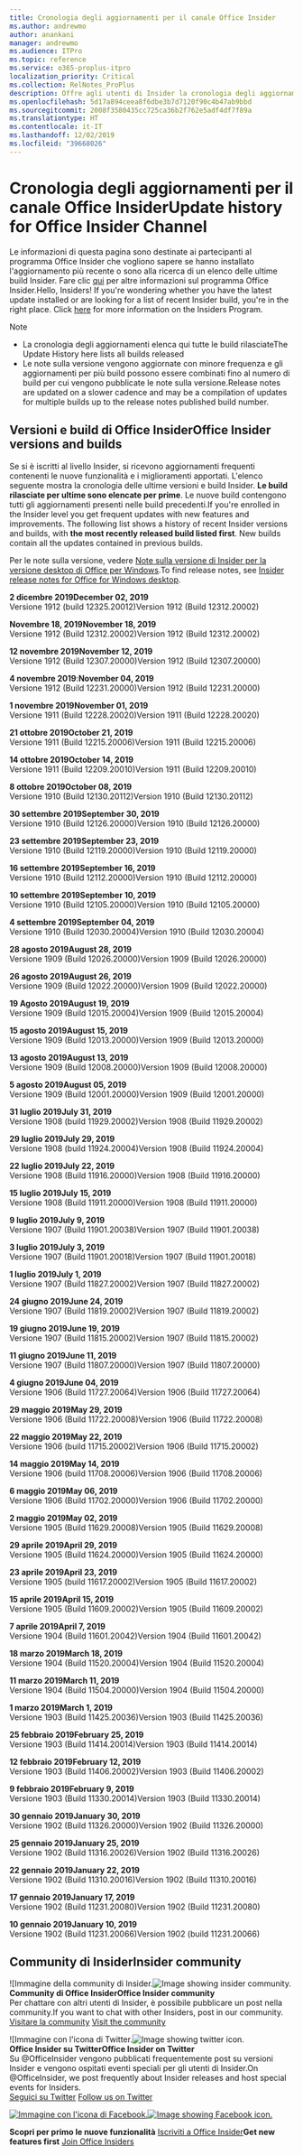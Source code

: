 ```yaml
---
title: Cronologia degli aggiornamenti per il canale Office Insider
ms.author: andrewmo
author: anankani
manager: andrewmo
ms.audience: ITPro
ms.topic: reference
ms.service: o365-proplus-itpro
localization_priority: Critical
ms.collection: RelNotes_ProPlus
description: Offre agli utenti di Insider la cronologia degli aggiornamenti relativi alle versioni pubblicate nel circuito Insider Fast di Canale mensile per desktop Windows
ms.openlocfilehash: 5d17a894ceea8f6dbe3b7d7120f90c4b47ab9bbd
ms.sourcegitcommit: 2008f3580435cc725ca36b2f762e5adf4df7f89a
ms.translationtype: HT
ms.contentlocale: it-IT
ms.lasthandoff: 12/02/2019
ms.locfileid: "39668026"
---
```

# <a name="update-history-for-office-insider-channel"></a><span data-ttu-id="effff-103">Cronologia degli aggiornamenti per il canale Office Insider</span><span class="sxs-lookup"><span data-stu-id="effff-103">Update history for Office Insider Channel</span></span>

<span data-ttu-id="effff-p101">Le informazioni di questa pagina sono destinate ai partecipanti al programma Office Insider che vogliono sapere se hanno installato l'aggiornamento più recente o sono alla ricerca di un elenco delle ultime build Insider. Fare clic [qui](https://insider.office.com/) per altre informazioni sul programma Office Insider.</span><span class="sxs-lookup"><span data-stu-id="effff-p101">Hello, Insiders! If you're wondering whether you have the latest update installed or are looking for a list of recent Insider build, you're in the right place. Click [here](https://insider.office.com/) for more information on the Insiders Program.</span></span>

> [!NOTE]
> - <span data-ttu-id="effff-107">La cronologia degli aggiornamenti elenca qui tutte le build rilasciate</span><span class="sxs-lookup"><span data-stu-id="effff-107">The Update History here lists all builds released</span></span>
> - <span data-ttu-id="effff-108">Le note sulla versione vengono aggiornate con minore frequenza e gli aggiornamenti per più build possono essere combinati fino al numero di build per cui vengono pubblicate le note sulla versione.</span><span class="sxs-lookup"><span data-stu-id="effff-108">Release notes are updated on a slower cadence and may be a compilation of updates for multiple builds up to the release notes published build number.</span></span>

## <a name="office-insider-versions-and-builds"></a><span data-ttu-id="effff-109">Versioni e build di Office Insider</span><span class="sxs-lookup"><span data-stu-id="effff-109">Office Insider versions and builds</span></span>

<span data-ttu-id="effff-p102">Se si è iscritti al livello Insider, si ricevono aggiornamenti frequenti contenenti le nuove funzionalità e i miglioramenti apportati. L'elenco seguente mostra la cronologia delle ultime versioni e build Insider. **Le build rilasciate per ultime sono elencate per prime**. Le nuove build contengono tutti gli aggiornamenti presenti nelle build precedenti.</span><span class="sxs-lookup"><span data-stu-id="effff-p102">If you're enrolled in the Insider level you get frequent updates with new features and improvements. The following list shows a history of recent Insider versions and builds, with **the most recently released build listed first**. New builds contain all the updates contained in previous builds.</span></span>

<span data-ttu-id="effff-113">Per le note sulla versione, vedere [Note sulla versione di Insider per la versione desktop di Office per Windows](https://docs.microsoft.com/it-IT/OfficeUpdates/release-notes-office-insider).</span><span class="sxs-lookup"><span data-stu-id="effff-113">To find release notes, see [Insider release notes for Office for Windows desktop](https://docs.microsoft.com/it-IT/OfficeUpdates/release-notes-office-insider).</span></span>

[//]: # (NON RIMUOVERE)

<span data-ttu-id="effff-115">**2 dicembre 2019**</span><span class="sxs-lookup"><span data-stu-id="effff-115">**December 02, 2019**</span></span><br/>
<span data-ttu-id="effff-116">Versione 1912 (build 12325.20012)</span><span class="sxs-lookup"><span data-stu-id="effff-116">Version 1912 (Build 12312.20002)</span></span><br/>

<span data-ttu-id="effff-117">**Novembre 18, 2019**</span><span class="sxs-lookup"><span data-stu-id="effff-117">**November 18, 2019**</span></span><br/>
<span data-ttu-id="effff-118">Versione 1912 (Build 12312.20002)</span><span class="sxs-lookup"><span data-stu-id="effff-118">Version 1912 (Build 12312.20002)</span></span><br/>

<span data-ttu-id="effff-119">**12 novembre 2019**</span><span class="sxs-lookup"><span data-stu-id="effff-119">**November 12, 2019**</span></span><br/>
<span data-ttu-id="effff-120">Versione 1912 (Build 12307.20000)</span><span class="sxs-lookup"><span data-stu-id="effff-120">Version 1912 (Build 12307.20000)</span></span><br/>

<span data-ttu-id="effff-121">**4 novembre 2019**:</span><span class="sxs-lookup"><span data-stu-id="effff-121">**November 04, 2019**</span></span><br/>
<span data-ttu-id="effff-122">Versione 1912 (Build 12231.20000)</span><span class="sxs-lookup"><span data-stu-id="effff-122">Version 1912 (Build 12231.20000)</span></span><br/>

<span data-ttu-id="effff-123">**1 novembre 2019**</span><span class="sxs-lookup"><span data-stu-id="effff-123">**November 01, 2019**</span></span><br/>
<span data-ttu-id="effff-124">Versione 1911 (Build 12228.20020)</span><span class="sxs-lookup"><span data-stu-id="effff-124">Version 1911 (Build 12228.20020)</span></span><br/>

<span data-ttu-id="effff-125">**21 ottobre 2019**</span><span class="sxs-lookup"><span data-stu-id="effff-125">**October 21, 2019**</span></span><br/>
<span data-ttu-id="effff-126">Versione 1911 (Build 12215.20006)</span><span class="sxs-lookup"><span data-stu-id="effff-126">Version 1911 (Build 12215.20006)</span></span><br/>

<span data-ttu-id="effff-127">**14 ottobre 2019**</span><span class="sxs-lookup"><span data-stu-id="effff-127">**October 14, 2019**</span></span><br/>
<span data-ttu-id="effff-128">Versione 1911 (Build 12209.20010)</span><span class="sxs-lookup"><span data-stu-id="effff-128">Version 1911 (Build 12209.20010)</span></span><br/>

<span data-ttu-id="effff-129">**8 ottobre 2019**</span><span class="sxs-lookup"><span data-stu-id="effff-129">**October 08, 2019**</span></span><br/>
<span data-ttu-id="effff-130">Versione 1910 (Build 12130.20112)</span><span class="sxs-lookup"><span data-stu-id="effff-130">Version 1910 (Build 12130.20112)</span></span><br/>

<span data-ttu-id="effff-131">**30 settembre 2019**</span><span class="sxs-lookup"><span data-stu-id="effff-131">**September 30, 2019**</span></span><br/>
<span data-ttu-id="effff-132">Versione 1910 (Build 12126.20000)</span><span class="sxs-lookup"><span data-stu-id="effff-132">Version 1910 (Build 12126.20000)</span></span><br/>

<span data-ttu-id="effff-133">**23 settembre 2019**</span><span class="sxs-lookup"><span data-stu-id="effff-133">**September 23, 2019**</span></span><br/>
<span data-ttu-id="effff-134">Versione 1910 (Build 12119.20000)</span><span class="sxs-lookup"><span data-stu-id="effff-134">Version 1910 (Build 12119.20000)</span></span><br/>

<span data-ttu-id="effff-135">**16 settembre 2019**</span><span class="sxs-lookup"><span data-stu-id="effff-135">**September 16, 2019**</span></span><br/>
<span data-ttu-id="effff-136">Versione 1910 (Build 12112.20000)</span><span class="sxs-lookup"><span data-stu-id="effff-136">Version 1910 (Build 12112.20000)</span></span><br/>

<span data-ttu-id="effff-137">**10 settembre 2019**</span><span class="sxs-lookup"><span data-stu-id="effff-137">**September 10, 2019**</span></span><br/>
<span data-ttu-id="effff-138">Versione 1910 (Build 12105.20000)</span><span class="sxs-lookup"><span data-stu-id="effff-138">Version 1910 (Build 12105.20000)</span></span><br/>

<span data-ttu-id="effff-139">**4 settembre 2019**</span><span class="sxs-lookup"><span data-stu-id="effff-139">**September 04, 2019**</span></span><br/>
<span data-ttu-id="effff-140">Versione 1910 (Build 12030.20004)</span><span class="sxs-lookup"><span data-stu-id="effff-140">Version 1910 (Build 12030.20004)</span></span><br/>

<span data-ttu-id="effff-141">**28 agosto 2019**</span><span class="sxs-lookup"><span data-stu-id="effff-141">**August 28, 2019**</span></span><br/>
<span data-ttu-id="effff-142">Versione 1909 (Build 12026.20000)</span><span class="sxs-lookup"><span data-stu-id="effff-142">Version 1909 (Build 12026.20000)</span></span><br/>

<span data-ttu-id="effff-143">**26 agosto 2019**</span><span class="sxs-lookup"><span data-stu-id="effff-143">**August 26, 2019**</span></span><br/>
<span data-ttu-id="effff-144">Versione 1909 (Build 12022.20000)</span><span class="sxs-lookup"><span data-stu-id="effff-144">Version 1909 (Build 12022.20000)</span></span><br/>

<span data-ttu-id="effff-145">**19 Agosto 2019**</span><span class="sxs-lookup"><span data-stu-id="effff-145">**August 19, 2019**</span></span><br/>
<span data-ttu-id="effff-146">Versione 1909 (Build 12015.20004)</span><span class="sxs-lookup"><span data-stu-id="effff-146">Version 1909 (Build 12015.20004)</span></span><br/>

<span data-ttu-id="effff-147">**15 agosto 2019**</span><span class="sxs-lookup"><span data-stu-id="effff-147">**August 15, 2019**</span></span><br/>
<span data-ttu-id="effff-148">Versione 1909 (Build 12013.20000)</span><span class="sxs-lookup"><span data-stu-id="effff-148">Version 1909 (Build 12013.20000)</span></span><br/>

<span data-ttu-id="effff-149">**13 agosto 2019**</span><span class="sxs-lookup"><span data-stu-id="effff-149">**August 13, 2019**</span></span><br/>
<span data-ttu-id="effff-150">Versione 1909 (Build 12008.20000)</span><span class="sxs-lookup"><span data-stu-id="effff-150">Version 1909 (Build 12008.20000)</span></span><br/>

<span data-ttu-id="effff-151">**5 agosto 2019**</span><span class="sxs-lookup"><span data-stu-id="effff-151">**August 05, 2019**</span></span><br/>
<span data-ttu-id="effff-152">Versione 1909 (Build 12001.20000)</span><span class="sxs-lookup"><span data-stu-id="effff-152">Version 1909 (Build 12001.20000)</span></span><br/>

<span data-ttu-id="effff-153">**31 luglio 2019**</span><span class="sxs-lookup"><span data-stu-id="effff-153">**July 31, 2019**</span></span><br/>
<span data-ttu-id="effff-154">Versione 1908 (build 11929.20002)</span><span class="sxs-lookup"><span data-stu-id="effff-154">Version 1908 (Build 11929.20002)</span></span><br/>

<span data-ttu-id="effff-155">**29 luglio 2019**</span><span class="sxs-lookup"><span data-stu-id="effff-155">**July 29, 2019**</span></span><br/>
<span data-ttu-id="effff-156">Versione 1908 (build 11924.20004)</span><span class="sxs-lookup"><span data-stu-id="effff-156">Version 1908 (Build 11924.20004)</span></span><br/>

<span data-ttu-id="effff-157">**22 luglio 2019**</span><span class="sxs-lookup"><span data-stu-id="effff-157">**July 22, 2019**</span></span><br/>
<span data-ttu-id="effff-158">Versione 1908 (Build 11916.20000)</span><span class="sxs-lookup"><span data-stu-id="effff-158">Version 1908 (Build 11916.20000)</span></span><br/>

<span data-ttu-id="effff-159">**15 luglio 2019**</span><span class="sxs-lookup"><span data-stu-id="effff-159">**July 15, 2019**</span></span><br/>
<span data-ttu-id="effff-160">Versione 1908 (Build 11911.20000)</span><span class="sxs-lookup"><span data-stu-id="effff-160">Version 1908 (Build 11911.20000)</span></span><br/>

<span data-ttu-id="effff-161">**9 luglio 2019**</span><span class="sxs-lookup"><span data-stu-id="effff-161">**July 9, 2019**</span></span><br/>
<span data-ttu-id="effff-162">Versione 1907 (Build 11901.20038)</span><span class="sxs-lookup"><span data-stu-id="effff-162">Version 1907 (Build 11901.20038)</span></span><br/>

<span data-ttu-id="effff-163">**3 luglio 2019**</span><span class="sxs-lookup"><span data-stu-id="effff-163">**July 3, 2019**</span></span><br/>
<span data-ttu-id="effff-164">Versione 1907 (Build 11901.20018)</span><span class="sxs-lookup"><span data-stu-id="effff-164">Version 1907 (Build 11901.20018)</span></span><br/>

<span data-ttu-id="effff-165">**1 luglio 2019**</span><span class="sxs-lookup"><span data-stu-id="effff-165">**July 1, 2019**</span></span><br/>
<span data-ttu-id="effff-166">Versione 1907 (Build 11827.20002)</span><span class="sxs-lookup"><span data-stu-id="effff-166">Version 1907 (Build 11827.20002)</span></span><br/>

<span data-ttu-id="effff-167">**24 giugno 2019**</span><span class="sxs-lookup"><span data-stu-id="effff-167">**June 24, 2019**</span></span><br/>
<span data-ttu-id="effff-168">Versione 1907 (Build 11819.20002)</span><span class="sxs-lookup"><span data-stu-id="effff-168">Version 1907 (Build 11819.20002)</span></span><br/>

<span data-ttu-id="effff-169">**19 giugno 2019**</span><span class="sxs-lookup"><span data-stu-id="effff-169">**June 19, 2019**</span></span><br/>
<span data-ttu-id="effff-170">Versione 1907 (Build 11815.20002)</span><span class="sxs-lookup"><span data-stu-id="effff-170">Version 1907 (Build 11815.20002)</span></span><br/>

<span data-ttu-id="effff-171">**11 giugno 2019**</span><span class="sxs-lookup"><span data-stu-id="effff-171">**June 11, 2019**</span></span><br/>
<span data-ttu-id="effff-172">Versione 1907 (Build 11807.20000)</span><span class="sxs-lookup"><span data-stu-id="effff-172">Version 1907 (Build 11807.20000)</span></span><br/>

<span data-ttu-id="effff-173">**4 giugno 2019**</span><span class="sxs-lookup"><span data-stu-id="effff-173">**June 04, 2019**</span></span><br/>
<span data-ttu-id="effff-174">Versione 1906 (Build 11727.20064)</span><span class="sxs-lookup"><span data-stu-id="effff-174">Version 1906 (Build 11727.20064)</span></span><br/>


<span data-ttu-id="effff-175">**29 maggio 2019**</span><span class="sxs-lookup"><span data-stu-id="effff-175">**May 29, 2019**</span></span><br/>
<span data-ttu-id="effff-176">Versione 1906 (Build 11722.20008)</span><span class="sxs-lookup"><span data-stu-id="effff-176">Version 1906 (Build 11722.20008)</span></span><br/>

<span data-ttu-id="effff-177">**22 maggio 2019**</span><span class="sxs-lookup"><span data-stu-id="effff-177">**May 22, 2019**</span></span><br/> <span data-ttu-id="effff-178">Versione 1906 (build 11715.20002)</span><span class="sxs-lookup"><span data-stu-id="effff-178">Version 1906 (Build 11715.20002)</span></span><br/> 

<span data-ttu-id="effff-179">**14 maggio 2019**</span><span class="sxs-lookup"><span data-stu-id="effff-179">**May 14, 2019**</span></span><br/> <span data-ttu-id="effff-180">Versione 1906 (build 11708.20006)</span><span class="sxs-lookup"><span data-stu-id="effff-180">Version 1906 (Build 11708.20006)</span></span><br/>

<span data-ttu-id="effff-181">**6 maggio 2019**</span><span class="sxs-lookup"><span data-stu-id="effff-181">**May 06, 2019**</span></span><br/>
<span data-ttu-id="effff-182">Versione 1906 (Build 11702.20000)</span><span class="sxs-lookup"><span data-stu-id="effff-182">Version 1906 (Build 11702.20000)</span></span><br/>

<span data-ttu-id="effff-183">**2 maggio 2019**</span><span class="sxs-lookup"><span data-stu-id="effff-183">**May 02, 2019**</span></span><br/>
<span data-ttu-id="effff-184">Versione 1905 (Build 11629.20008)</span><span class="sxs-lookup"><span data-stu-id="effff-184">Version 1905 (Build 11629.20008)</span></span><br/>

<span data-ttu-id="effff-185">**29 aprile 2019**</span><span class="sxs-lookup"><span data-stu-id="effff-185">**April 29, 2019**</span></span><br/>
<span data-ttu-id="effff-186">Versione 1905 (Build 11624.20000)</span><span class="sxs-lookup"><span data-stu-id="effff-186">Version 1905 (Build 11624.20000)</span></span><br/>

<span data-ttu-id="effff-187">**23 aprile 2019**</span><span class="sxs-lookup"><span data-stu-id="effff-187">**April 23, 2019**</span></span><br/> <span data-ttu-id="effff-188">Versione 1905 (build 11617.20002)</span><span class="sxs-lookup"><span data-stu-id="effff-188">Version 1905 (Build 11617.20002)</span></span><br/>

<span data-ttu-id="effff-189">**15 aprile 2019**</span><span class="sxs-lookup"><span data-stu-id="effff-189">**April 15, 2019**</span></span><br/> <span data-ttu-id="effff-190">Versione 1905 (Build 11609.20002)</span><span class="sxs-lookup"><span data-stu-id="effff-190">Version 1905 (Build 11609.20002)</span></span><br/>

<span data-ttu-id="effff-191">**7 aprile 2019**</span><span class="sxs-lookup"><span data-stu-id="effff-191">**April 7, 2019**</span></span><br/> <span data-ttu-id="effff-192">Versione 1904 (Build 11601.20042)</span><span class="sxs-lookup"><span data-stu-id="effff-192">Version 1904 (Build 11601.20042)</span></span><br/>

<span data-ttu-id="effff-193">**18 marzo 2019**</span><span class="sxs-lookup"><span data-stu-id="effff-193">**March 18, 2019**</span></span><br/> <span data-ttu-id="effff-194">Versione 1904 (Build 11520.20004)</span><span class="sxs-lookup"><span data-stu-id="effff-194">Version 1904 (Build 11520.20004)</span></span><br/>

<span data-ttu-id="effff-195">**11 marzo 2019**</span><span class="sxs-lookup"><span data-stu-id="effff-195">**March 11, 2019**</span></span><br/> <span data-ttu-id="effff-196">Versione 1904 (Build 11504.20000)</span><span class="sxs-lookup"><span data-stu-id="effff-196">Version 1904 (Build 11504.20000)</span></span><br/>

<span data-ttu-id="effff-197">**1 marzo 2019**</span><span class="sxs-lookup"><span data-stu-id="effff-197">**March 1, 2019**</span></span><br/> <span data-ttu-id="effff-198">Versione 1903 (Build 11425.20036)</span><span class="sxs-lookup"><span data-stu-id="effff-198">Version 1903 (Build 11425.20036)</span></span><br/> 

<span data-ttu-id="effff-199">**25 febbraio 2019**</span><span class="sxs-lookup"><span data-stu-id="effff-199">**February 25, 2019**</span></span><br/> <span data-ttu-id="effff-200">Versione 1903 (Build 11414.20014)</span><span class="sxs-lookup"><span data-stu-id="effff-200">Version 1903 (Build 11414.20014)</span></span><br/> 

<span data-ttu-id="effff-201">**12 febbraio 2019**</span><span class="sxs-lookup"><span data-stu-id="effff-201">**February 12, 2019**</span></span><br/> <span data-ttu-id="effff-202">Versione 1903 (Build 11406.20002)</span><span class="sxs-lookup"><span data-stu-id="effff-202">Version 1903 (Build 11406.20002)</span></span><br/> 

<span data-ttu-id="effff-203">**9 febbraio 2019**</span><span class="sxs-lookup"><span data-stu-id="effff-203">**February 9, 2019**</span></span><br/> <span data-ttu-id="effff-204">Versione 1903 (Build 11330.20014)</span><span class="sxs-lookup"><span data-stu-id="effff-204">Version 1903 (Build 11330.20014)</span></span><br/> 

<span data-ttu-id="effff-205">**30 gennaio 2019**</span><span class="sxs-lookup"><span data-stu-id="effff-205">**January 30, 2019**</span></span><br/> <span data-ttu-id="effff-206">Versione 1902 (Build 11326.20000)</span><span class="sxs-lookup"><span data-stu-id="effff-206">Version 1902 (Build 11326.20000)</span></span><br/> 

<span data-ttu-id="effff-207">**25 gennaio 2019**</span><span class="sxs-lookup"><span data-stu-id="effff-207">**January 25, 2019**</span></span><br/> <span data-ttu-id="effff-208">Versione 1902 (Build 11316.20026)</span><span class="sxs-lookup"><span data-stu-id="effff-208">Version 1902 (Build 11316.20026)</span></span><br/> 

<span data-ttu-id="effff-209">**22 gennaio 2019**</span><span class="sxs-lookup"><span data-stu-id="effff-209">**January 22, 2019**</span></span><br/> <span data-ttu-id="effff-210">Versione 1902 (Build 11310.20016)</span><span class="sxs-lookup"><span data-stu-id="effff-210">Version 1902 (Build 11310.20016)</span></span><br/> 

<span data-ttu-id="effff-211">**17 gennaio 2019**</span><span class="sxs-lookup"><span data-stu-id="effff-211">**January 17, 2019**</span></span><br/> <span data-ttu-id="effff-212">Versione 1902 (Build 11231.20080)</span><span class="sxs-lookup"><span data-stu-id="effff-212">Version 1902 (Build 11231.20080)</span></span><br/>

<span data-ttu-id="effff-213">**10 gennaio 2019**</span><span class="sxs-lookup"><span data-stu-id="effff-213">**January 10, 2019**</span></span><br/> <span data-ttu-id="effff-214">Versione 1902 (Build 11231.20066)</span><span class="sxs-lookup"><span data-stu-id="effff-214">Version 1902 (build 11231.20066)</span></span><br/> 

## <a name="insider-community"></a><span data-ttu-id="effff-215">Community di Insider</span><span class="sxs-lookup"><span data-stu-id="effff-215">Insider community</span></span>

<span data-ttu-id="effff-216">![Immagine della community di Insider.</span><span class="sxs-lookup"><span data-stu-id="effff-216">![Image showing insider community.</span></span> ](images/insidercommunity.png) <br/>
<span data-ttu-id="effff-217">**Community di Office Insider**</span><span class="sxs-lookup"><span data-stu-id="effff-217">**Office Insider community**</span></span><br/> <span data-ttu-id="effff-218">Per chattare con altri utenti di Insider, è possibile pubblicare un post nella community.</span><span class="sxs-lookup"><span data-stu-id="effff-218">If you want to chat with other Insiders, post in our community.</span></span><br/><span data-ttu-id="effff-219"> 
[Visitare la community](https://go.microsoft.com/fwlink/?linkid=843493)</span><span class="sxs-lookup"><span data-stu-id="effff-219"> 
[Visit the community](https://go.microsoft.com/fwlink/?linkid=843493)</span></span><br/> 

<span data-ttu-id="effff-220">![Immagine con l'icona di Twitter.</span><span class="sxs-lookup"><span data-stu-id="effff-220">![Image showing twitter icon.</span></span> ](images/twitter.png)<br/>
<span data-ttu-id="effff-221">**Office Insider su Twitter**</span><span class="sxs-lookup"><span data-stu-id="effff-221">**Office Insider on Twitter**</span></span><br/> <span data-ttu-id="effff-222">Su @OfficeInsider vengono pubblicati frequentemente post su versioni Insider e vengono ospitati eventi speciali per gli utenti di Insider.</span><span class="sxs-lookup"><span data-stu-id="effff-222">On @OfficeInsider, we post frequently about Insider releases and host special events for Insiders.</span></span><br/><span data-ttu-id="effff-223"> 
[Seguici su Twitter](https://go.microsoft.com/fwlink/?linkid=717717)</span><span class="sxs-lookup"><span data-stu-id="effff-223"> 
[Follow us on Twitter](https://go.microsoft.com/fwlink/?linkid=717717)</span></span><br/> 

<span data-ttu-id="effff-224">[
  ![Immagine con l'icona di Facebook. ](images/facebook.png)](https://www.facebook.com/sharer.php?u=https://support.office.com/en-us/article/Update-history-for-Office-Insider-for-Windows-desktop-64bbb317-972a-4933-8b82-cc866f0b067c)</span><span class="sxs-lookup"><span data-stu-id="effff-224">[![Image showing Facebook icon. ](images/facebook.png)](https://www.facebook.com/sharer.php?u=https://support.office.com/en-us/article/Update-history-for-Office-Insider-for-Windows-desktop-64bbb317-972a-4933-8b82-cc866f0b067c)</span></span>


<span data-ttu-id="effff-225">**Scopri per primo le nuove funzionalità**
[Iscriviti a Office Insider](https://insider.office.com/)</span><span class="sxs-lookup"><span data-stu-id="effff-225">**Get new features first**
[Join Office Insiders](https://insider.office.com/)</span></span>